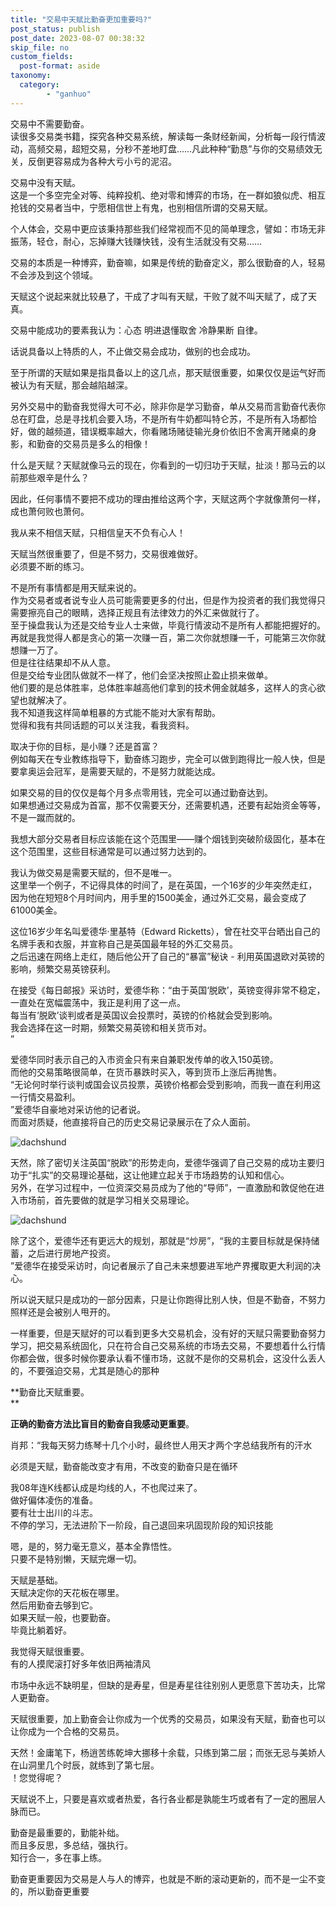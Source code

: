 ```yaml
---
title: "交易中天赋比勤奋更加重要吗?"
post_status: publish
post_date: 2023-08-07 00:38:32
skip_file: no
custom_fields: 
  post-format: aside
taxonomy:
  category:
        - "ganhuo"
---
```


交易中不需要勤奋。  
读很多交易类书籍，探究各种交易系统，解读每一条财经新闻，分析每一段行情波动，高频交易，超短交易，分秒不差地盯盘……凡此种种“勤恳”与你的交易绩效无关，反倒更容易成为各种大亏小亏的泥沼。

交易中没有天赋。  
这是一个多空完全对等、纯粹投机、绝对零和博弈的市场，在一群如狼似虎、相互抢钱的交易者当中，宁愿相信世上有鬼，也别相信所谓的交易天赋。

个人体会，交易中更应该秉持那些我们经常视而不见的简单理念，譬如：市场无非振荡，轻仓，耐心，忘掉赚大钱赚快钱，没有生活就没有交易……

交易的本质是一种博弈，勤奋嘛，如果是传统的勤奋定义，那么很勤奋的人，轻易不会涉及到这个领域。

天赋这个说起来就比较悬了，干成了才叫有天赋，干败了就不叫天赋了，成了天真。

交易中能成功的要素我认为：心态 明进退懂取舍 冷静果断 自律。

话说具备以上特质的人，不止做交易会成功，做别的也会成功。

至于所谓的天赋如果是指具备以上的这几点，那天赋很重要，如果仅仅是运气好而被认为有天赋，那会越陷越深。

另外交易中的勤奋我觉得大可不必，除非你是学习勤奋，单从交易而言勤奋代表你总在盯盘，总是寻找机会要入场，不是所有牛奶都叫特仑苏，不是所有入场都恰好，做的越频道，错误概率越大，你看赌场赌徒输光身价依旧不舍离开赌桌的身影，和勤奋的交易员是多么的相像！

什么是天赋？天赋就像马云的现在，你看到的一切归功于天赋，扯淡！那马云的以前那些艰辛是什么？

因此，任何事情不要把不成功的理由推给这两个字，天赋这两个字就像萧何一样，成也萧何败也萧何。

我从来不相信天赋，只相信皇天不负有心人！

天赋当然很重要了，但是不努力，交易很难做好。  
必须要不断的练习。

不是所有事情都是用天赋来说的。  
作为交易者或者说专业人员可能需要更多的付出，但是作为投资者的我们我觉得只需要擦亮自己的眼睛，选择正规且有法律效力的外汇来做就行了。  
至于操盘我认为还是交给专业人士来做，毕竟行情波动不是所有人都能把握好的。  
再就是我觉得人都是贪心的第一次赚一百，第二次你就想赚一千，可能第三次你就想赚一万了。  
但是往往结果却不从人意。  
但是交给专业团队做就不一样了，他们会坚决按照止盈止损来做单。  
他们要的是总体胜率，总体胜率越高他们拿到的技术佣金就越多，这样人的贪心欲望也就解决了。  
我不知道我这样简单粗暴的方式能不能对大家有帮助。  
觉得和我有共同话题的可以关注我，看我资料。

取决于你的目标，是小赚？还是首富？  
例如每天在专业教练指导下，勤奋练习跑步，完全可以做到跑得比一般人快，但是要拿奥运会冠军，是需要天赋的，不是努力就能达成。

如果交易的目的仅仅是每个月多点零用钱，完全可以通过勤奋达到。  
如果想通过交易成为首富，那不仅需要天分，还需要机遇，还要有起始资金等等，不是一蹴而就的。

我想大部分交易者目标应该能在这个范围里——赚个烟钱到突破阶级固化，基本在这个范围里，这些目标通常是可以通过努力达到的。

我认为做交易是需要天赋的，但不是唯一。  
这里举一个例子，不记得具体的时间了，是在英国，一个16岁的少年突然走红，因为他在短短8个月时间内，用手里的1500美金，通过外汇交易，最会变成了61000美金。

这位16岁少年名叫爱德华·里基特（Edward Ricketts），曾在社交平台晒出自己的名牌手表和衣服，并宣称自己是英国最年轻的外汇交易员。  
之后迅速在网络上走红，随后他公开了自己的“暴富”秘诀 - 利用英国退欧对英镑的影响，频繁交易英镑获利。

在接受《每日邮报》采访时，爱德华称：“由于英国‘脱欧’，英镑变得非常不稳定，一直处在宽幅震荡中，我正是利用了这一点。  
每当有‘脱欧’谈判或者是英国议会投票时，英镑的价格就会受到影响。  
我会选择在这一时期，频繁交易英镑和相关货币对。  
”

爱德华同时表示自己的入市资金只有来自兼职发传单的收入150英镑。  
而他的交易策略很简单，在货币暴跌时买入，等到货币上涨后再抛售。  
“无论何时举行谈判或国会议员投票，英镑价格都会受到影响，而我一直在利用这一行情交易盈利。  
”爱德华自豪地对采访他的记者说。  
而面对质疑，他直接将自己的历史交易记录展示在了众人面前。

![dachshund](https://cdn.fendou.la/funstoutiao/2020/11/112857020.png "图片1.png")

天然，除了密切关注英国“脱欧”的形势走向，爱德华强调了自己交易的成功主要归功于“扎实”的交易理论基础，这让他建立起关于市场趋势的认知和信心。  
另外，在学习过程中，一位资深交易员成为了他的“导师”，一直激励和敦促他在进入市场前，首先要做的就是学习相关交易理论。

![dachshund](https://cdn.fendou.la/funstoutiao/2020/11/112918786.png "图片2.png")

除了这个，爱德华还有更远大的规划，那就是“炒房”，“我的主要目标就是保持储蓄，之后进行房地产投资。  
”爱德华在接受采访时，向记者展示了自己未来想要进军地产界攫取更大利润的决心。

所以说天赋只是成功的一部分因素，只是让你跑得比别人快，但是不勤奋，不努力照样还是会被别人甩开的。

一样重要，但是天赋好的可以看到更多大交易机会，没有好的天赋只需要勤奋努力学习，把交易系统固化，只在符合自己交易系统的市场去交易，不要想着什么行情你都会做，很多时候你要承认看不懂市场，这就不是你的交易机会，这没什么丢人的，不要强迫交易，尤其是随心的那种

**勤奋比天赋重要。  
**

**正确的勤奋方法比盲目的勤奋自我感动更重要**。

肖邦：“我每天努力练琴十几个小时，最终世人用天才两个字总结我所有的汗水

必须是天赋，勤奋能改变才有用，不改变的勤奋只是在循环

我08年连K线都认成是均线的人，不也爬过来了。  
做好偏体凌伤的准备。  
要有壮士出川的斗志。  
不停的学习，无法进阶下一阶段，自己退回来巩固现阶段的知识技能

嗯，是的，努力毫无意义，基本全靠悟性。  
只要不是特别懒，天赋完爆一切。

天赋是基础。  
天赋决定你的天花板在哪里。  
然后用勤奋去够到它。  
如果天赋一般，也要勤奋。  
毕竟比躺着好。

我觉得天赋很重要。  
有的人摸爬滚打好多年依旧两袖清风

市场中永远不缺明星，但缺的是寿星，但是寿星往往别别人更愿意下苦功夫，比常人更勤奋。

天赋很重要，加上勤奋会让你成为一个优秀的交易员，如果没有天赋，勤奋也可以让你成为一个合格的交易员。

天然！金庸笔下，杨逍苦练乾坤大挪移十余载，只练到第二层；而张无忌与美娇人在山洞里几个时辰，就练到了第七层。  
！您觉得呢？

天赋说不上，只要是喜欢或者热爱，各行各业都是孰能生巧或者有了一定的圈层人脉而已。

勤奋是最重要的，勤能补绌。  
而且多反思，多总结，强执行。  
知行合一，多在事上练。

勤奋更重要因为交易是人与人的博弈，也就是不断的滚动更新的，而不是一尘不变的，所以勤奋更重要
